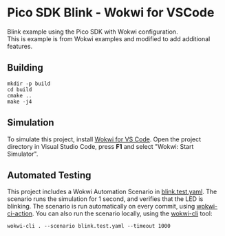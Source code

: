 # Pico SDK Blink - Wokwi for VSCode

Blink example using the Pico SDK with Wokwi configuration.  
This is example is from Wokwi examples and modified to add additional features.

## Building

```
mkdir -p build
cd build
cmake ..
make -j4
```

## Simulation

To simulate this project, install [Wokwi for VS Code](https://marketplace.visualstudio.com/items?itemName=wokwi.wokwi-vscode). Open the project directory in Visual Studio Code, press **F1** and select "Wokwi: Start Simulator".

## Automated Testing

This project includes a Wokwi Automation Scenario in [blink.test.yaml](blink.test.yaml). The scenario runs the simulation for 1 second, and verifies that the LED is blinking. The scenario is run automatically on every commit, using [wokwi-ci-action](https://github.com/wokwi/wokwi-ci-action). You can also run the scenario locally, using the [wokwi-cli](https://github.com/wokwi/wokwi-cli) tool:

```
wokwi-cli . --scenario blink.test.yaml --timeout 1000
```

